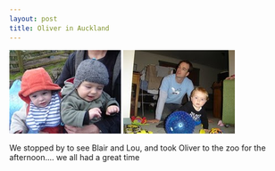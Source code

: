 ```yaml
---
layout: post
title: Oliver in Auckland
---
```

<img src="/images/content/DSC01341.jpg"/>
<img src="/images/content/DSC01325.jpg"/>

We stopped by to see Blair and Lou, and took Oliver to the zoo for 
the afternoon.... we all had a great time 
